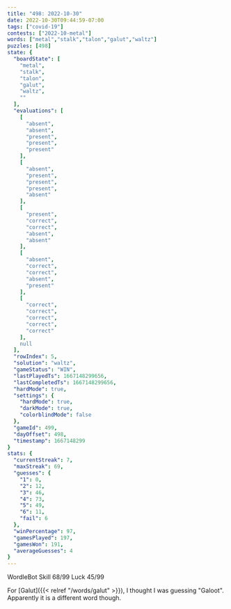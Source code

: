 ```yaml
---
title: "498: 2022-10-30"
date: 2022-10-30T09:44:59-07:00
tags: ["covid-19"]
contests: ["2022-10-metal"]
words: ["metal","stalk","talon","galut","waltz"]
puzzles: [498]
state: {
  "boardState": [
    "metal",
    "stalk",
    "talon",
    "galut",
    "waltz",
    ""
  ],
  "evaluations": [
    [
      "absent",
      "absent",
      "present",
      "present",
      "present"
    ],
    [
      "absent",
      "present",
      "present",
      "present",
      "absent"
    ],
    [
      "present",
      "correct",
      "correct",
      "absent",
      "absent"
    ],
    [
      "absent",
      "correct",
      "correct",
      "absent",
      "present"
    ],
    [
      "correct",
      "correct",
      "correct",
      "correct",
      "correct"
    ],
    null
  ],
  "rowIndex": 5,
  "solution": "waltz",
  "gameStatus": "WIN",
  "lastPlayedTs": 1667148299656,
  "lastCompletedTs": 1667148299656,
  "hardMode": true,
  "settings": {
    "hardMode": true,
    "darkMode": true,
    "colorblindMode": false
  },
  "gameId": 499,
  "dayOffset": 498,
  "timestamp": 1667148299
}
stats: {
  "currentStreak": 7,
  "maxStreak": 69,
  "guesses": {
    "1": 0,
    "2": 12,
    "3": 46,
    "4": 73,
    "5": 49,
    "6": 11,
    "fail": 6
  },
  "winPercentage": 97,
  "gamesPlayed": 197,
  "gamesWon": 191,
  "averageGuesses": 4
}
---
```

<!-- more -->
WordleBot
Skill 68/99
Luck 45/99

For [Galut]({{< relref "/words/galut" >}}), I thought I was guessing "Galoot". Apparently it is a different word though. 